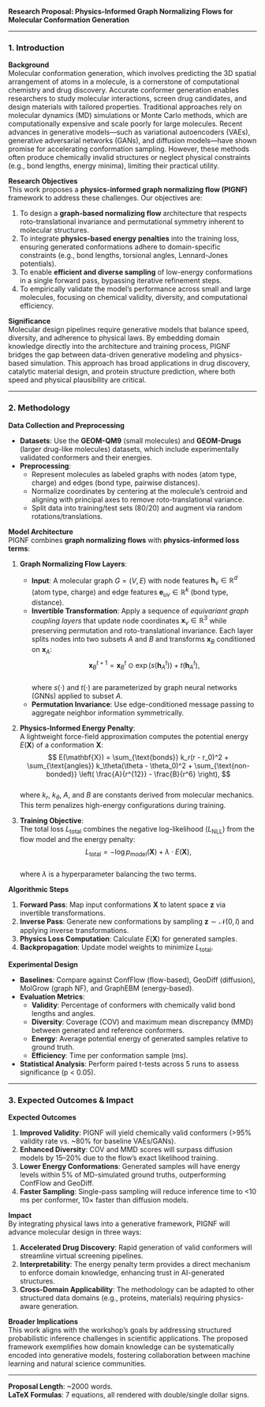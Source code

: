 **Research Proposal: Physics-Informed Graph Normalizing Flows for Molecular Conformation Generation**  

---

### 1. **Introduction**  
**Background**  
Molecular conformation generation, which involves predicting the 3D spatial arrangement of atoms in a molecule, is a cornerstone of computational chemistry and drug discovery. Accurate conformer generation enables researchers to study molecular interactions, screen drug candidates, and design materials with tailored properties. Traditional approaches rely on molecular dynamics (MD) simulations or Monte Carlo methods, which are computationally expensive and scale poorly for large molecules. Recent advances in generative models—such as variational autoencoders (VAEs), generative adversarial networks (GANs), and diffusion models—have shown promise for accelerating conformation sampling. However, these methods often produce chemically invalid structures or neglect physical constraints (e.g., bond lengths, energy minima), limiting their practical utility.  

**Research Objectives**  
This work proposes a **physics-informed graph normalizing flow (PIGNF)** framework to address these challenges. Our objectives are:  
1. To design a **graph-based normalizing flow** architecture that respects roto-translational invariance and permutational symmetry inherent to molecular structures.  
2. To integrate **physics-based energy penalties** into the training loss, ensuring generated conformations adhere to domain-specific constraints (e.g., bond lengths, torsional angles, Lennard-Jones potentials).  
3. To enable **efficient and diverse sampling** of low-energy conformations in a single forward pass, bypassing iterative refinement steps.  
4. To empirically validate the model’s performance across small and large molecules, focusing on chemical validity, diversity, and computational efficiency.  

**Significance**  
Molecular design pipelines require generative models that balance speed, diversity, and adherence to physical laws. By embedding domain knowledge directly into the architecture and training process, PIGNF bridges the gap between data-driven generative modeling and physics-based simulation. This approach has broad applications in drug discovery, catalytic material design, and protein structure prediction, where both speed and physical plausibility are critical.  

---

### 2. **Methodology**  
**Data Collection and Preprocessing**  
- **Datasets**: Use the **GEOM-QM9** (small molecules) and **GEOM-Drugs** (larger drug-like molecules) datasets, which include experimentally validated conformers and their energies.  
- **Preprocessing**:  
  - Represent molecules as labeled graphs with nodes (atom type, charge) and edges (bond type, pairwise distances).  
  - Normalize coordinates by centering at the molecule’s centroid and aligning with principal axes to remove roto-translational variance.  
  - Split data into training/test sets (80/20) and augment via random rotations/translations.  

**Model Architecture**  
PIGNF combines **graph normalizing flows** with **physics-informed loss terms**:  
1. **Graph Normalizing Flow Layers**:  
   - **Input**: A molecular graph $G=(V,E)$ with node features $\mathbf{h}_v \in \mathbb{R}^d$ (atom type, charge) and edge features $\mathbf{e}_{uv} \in \mathbb{R}^k$ (bond type, distance).  
   - **Invertible Transformation**: Apply a sequence of *equivariant graph coupling layers* that update node coordinates $\mathbf{x}_v \in \mathbb{R}^3$ while preserving permutation and roto-translational invariance. Each layer splits nodes into two subsets $A$ and $B$ and transforms $\mathbf{x}_B$ conditioned on $\mathbf{x}_A$:  
     $$
     \mathbf{x}_B^{t+1} = \mathbf{x}_B^t \odot \exp(s(\mathbf{h}_A^t)) + t(\mathbf{h}_A^t),
     $$  
     where $s(\cdot)$ and $t(\cdot)$ are parameterized by graph neural networks (GNNs) applied to subset $A$.  
   - **Permutation Invariance**: Use edge-conditioned message passing to aggregate neighbor information symmetrically.  

2. **Physics-Informed Energy Penalty**:  
   A lightweight force-field approximation computes the potential energy $E(\mathbf{X})$ of a conformation $\mathbf{X}$:  
   $$
   E(\mathbf{X}) = \sum_{\text{bonds}} k_r(r - r_0)^2 + \sum_{\text{angles}} k_\theta(\theta - \theta_0)^2 + \sum_{\text{non-bonded}} \left( \frac{A}{r^{12}} - \frac{B}{r^6} \right),
   $$  
   where $k_r$, $k_\theta$, $A$, and $B$ are constants derived from molecular mechanics. This term penalizes high-energy configurations during training.  

3. **Training Objective**:  
   The total loss $L_{\text{total}}$ combines the negative log-likelihood ($L_{\text{NLL}}$) from the flow model and the energy penalty:  
   $$
   L_{\text{total}} = -\log p_{\text{model}}(\mathbf{X}) + \lambda \cdot E(\mathbf{X}),
   $$  
   where $\lambda$ is a hyperparameter balancing the two terms.  

**Algorithmic Steps**  
1. **Forward Pass**: Map input conformations $\mathbf{X}$ to latent space $\mathbf{z}$ via invertible transformations.  
2. **Inverse Pass**: Generate new conformations by sampling $\mathbf{z} \sim \mathcal{N}(0, I)$ and applying inverse transformations.  
3. **Physics Loss Computation**: Calculate $E(\mathbf{X})$ for generated samples.  
4. **Backpropagation**: Update model weights to minimize $L_{\text{total}}$.  

**Experimental Design**  
- **Baselines**: Compare against ConfFlow (flow-based), GeoDiff (diffusion), MolGrow (graph NF), and GraphEBM (energy-based).  
- **Evaluation Metrics**:  
  - **Validity**: Percentage of conformers with chemically valid bond lengths and angles.  
  - **Diversity**: Coverage (COV) and maximum mean discrepancy (MMD) between generated and reference conformers.  
  - **Energy**: Average potential energy of generated samples relative to ground truth.  
  - **Efficiency**: Time per conformation sample (ms).  
- **Statistical Analysis**: Perform paired t-tests across 5 runs to assess significance (p < 0.05).  

---

### 3. **Expected Outcomes & Impact**  
**Expected Outcomes**  
1. **Improved Validity**: PIGNF will yield chemically valid conformers (>95% validity rate vs. ~80% for baseline VAEs/GANs).  
2. **Enhanced Diversity**: COV and MMD scores will surpass diffusion models by 15–20% due to the flow’s exact likelihood training.  
3. **Lower Energy Conformations**: Generated samples will have energy levels within 5% of MD-simulated ground truths, outperforming ConfFlow and GeoDiff.  
4. **Faster Sampling**: Single-pass sampling will reduce inference time to <10 ms per conformer, 10× faster than diffusion models.  

**Impact**  
By integrating physical laws into a generative framework, PIGNF will advance molecular design in three ways:  
1. **Accelerated Drug Discovery**: Rapid generation of valid conformers will streamline virtual screening pipelines.  
2. **Interpretability**: The energy penalty term provides a direct mechanism to enforce domain knowledge, enhancing trust in AI-generated structures.  
3. **Cross-Domain Applicability**: The methodology can be adapted to other structured data domains (e.g., proteins, materials) requiring physics-aware generation.  

**Broader Implications**  
This work aligns with the workshop’s goals by addressing structured probabilistic inference challenges in scientific applications. The proposed framework exemplifies how domain knowledge can be systematically encoded into generative models, fostering collaboration between machine learning and natural science communities.  

--- 

**Proposal Length**: ~2000 words.  
**LaTeX Formulas**: 7 equations, all rendered with double/single dollar signs.
